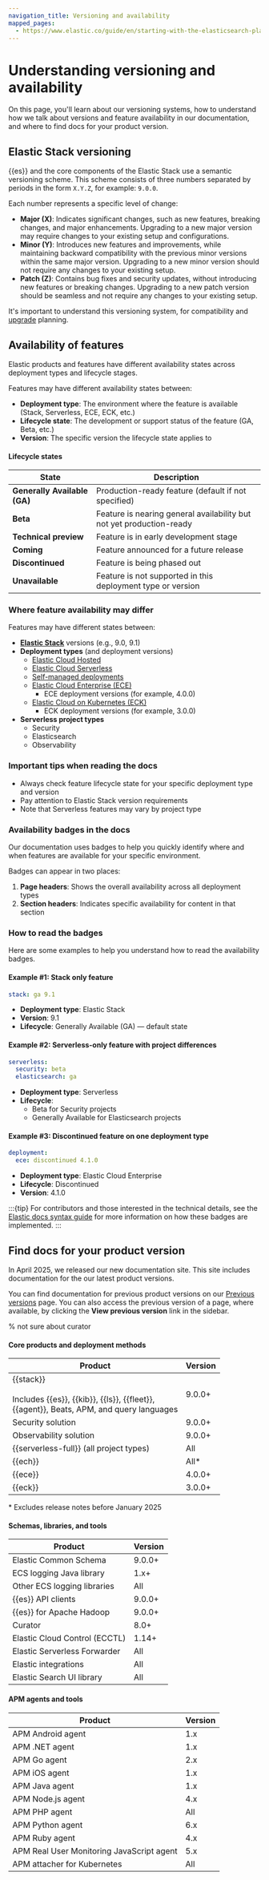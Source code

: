 ```yaml
---
navigation_title: Versioning and availability
mapped_pages:
  - https://www.elastic.co/guide/en/starting-with-the-elasticsearch-platform-and-its-solutions/current/introducing-elastic-documentation.html
---
```


# Understanding versioning and availability

On this page, you'll learn about our versioning systems, how to understand how we talk about versions and feature availability in our documentation, and where to find docs for your product version.

## Elastic Stack versioning

{{es}} and the core components of the Elastic Stack use a semantic versioning scheme. This scheme consists of three numbers separated by periods in the form `X.Y.Z`, for example: `9.0.0`.

Each number represents a specific level of change:

- **Major (X)**: Indicates significant changes, such as new features, breaking changes, and major enhancements. Upgrading to a new major version may require changes to your existing setup and configurations.
- **Minor (Y)**: Introduces new features and improvements, while maintaining backward compatibility with the previous minor versions within the same major version. Upgrading to a new minor version should not require any changes to your existing setup.
- **Patch (Z)**: Contains bug fixes and security updates, without introducing new features or breaking changes. Upgrading to a new patch version should be seamless and not require any changes to your existing setup.

It's important to understand this versioning system, for compatibility and [upgrade](/deploy-manage/upgrade.md) planning.

## Availability of features

Elastic products and features have different availability states across deployment types and lifecycle stages.

Features may have different availability states between:

- **Deployment type**: The environment where the feature is available (Stack, Serverless, ECE, ECK, etc.)
- **Lifecycle state**: The development or support status of the feature (GA, Beta, etc.)
- **Version**: The specific version the lifecycle state applies to

#### Lifecycle states

| State | Description |
|-------|-------------|
| **Generally Available (GA)** | Production-ready feature (default if not specified) |
| **Beta** | Feature is nearing general availability but not yet production-ready |
| **Technical preview** | Feature is in early development stage |
| **Coming** | Feature announced for a future release |
| **Discontinued** | Feature is being phased out |
| **Unavailable** | Feature is not supported in this deployment type or version |

### Where feature availability may differ

Features may have different states between:

- **[Elastic Stack](the-stack.md)** versions (e.g., 9.0, 9.1)
- **Deployment types** (and deployment versions)
  - [Elastic Cloud Hosted](/deploy-manage/deploy/elastic-cloud/cloud-hosted.md)
  - [Elastic Cloud Serverless](/deploy-manage/deploy/elastic-cloud/serverless.md)
  - [Self-managed deployments](/deploy-manage/deploy/self-managed.md)
  - [Elastic Cloud Enterprise (ECE)](/deploy-manage/deploy/cloud-enterprise.md)
    - ECE deployment versions (for example, 4.0.0)
  - [Elastic Cloud on Kubernetes (ECK)](/deploy-manage/deploy/cloud-on-k8s.md)
    - ECK deployment versions (for example, 3.0.0)
- **Serverless project types**
  - Security
  - Elasticsearch
  - Observability

### Important tips when reading the docs

- Always check feature lifecycle state for your specific deployment type and version
- Pay attention to Elastic Stack version requirements
- Note that Serverless features may vary by project type

### Availability badges in the docs

Our documentation uses badges to help you quickly identify where and when features are available for your specific environment.

Badges can appear in two places:
1. **Page headers**: Shows the overall availability across all deployment types
2. **Section headers**: Indicates specific availability for content in that section

### How to read the badges

Here are some examples to help you understand how to read the availability badges.

#### Example #1: Stack only feature

```yaml {applies_to}
stack: ga 9.1
```
- **Deployment type**: Elastic Stack
- **Version**: 9.1
- **Lifecycle**: Generally Available (GA) — default state

#### Example #2: Serverless-only feature with project differences

```yaml {applies_to}
serverless:
  security: beta
  elasticsearch: ga
```
- **Deployment type**: Serverless
- **Lifecycle**:
  - Beta for Security projects
  - Generally Available for Elasticsearch projects

#### Example #3: Discontinued feature on one deployment type

```yaml {applies_to}
deployment:
  ece: discontinued 4.1.0
```
- **Deployment type**: Elastic Cloud Enterprise
- **Lifecycle**: Discontinued
- **Version**: 4.1.0

:::{tip}
For contributors and those interested in the technical details, see the [Elastic docs syntax guide](https://elastic.github.io/docs-builder/syntax/applies/) for more information on how these badges are implemented.
:::

## Find docs for your product version

In April 2025, we released our new documentation site. This site includes documentation for the our latest product versions.

You can find documentation for previous product versions on our [Previous versions](/archive.md) page. You can also access the previous version of a page, where available, by clicking the **View previous version** link in the sidebar. 

% not sure about curator

#### Core products and deployment methods

| Product | Version |
| --- | --- |
| {{stack}}<br><br>Includes {{es}}, {{kib}}, {{ls}}, {{fleet}}, <br>{{agent}}, Beats, APM, and query languages | 9.0.0+ |
| Security solution | 9.0.0+ |
| Observability solution | 9.0.0+ |
| {{serverless-full}} (all project types) | All |
| {{ech}} | All*  |
| {{ece}} | 4.0.0+ |
| {{eck}} | 3.0.0+ |

\* Excludes release notes before January 2025

#### Schemas, libraries, and tools

| Product | Version |
| --- | --- |
| Elastic Common Schema | 9.0.0+ |
| ECS logging Java library | 1.x+ |
| Other ECS logging libraries | All |
| {{es}} API clients | 9.0.0+ |
| {{es}} for Apache Hadoop | 9.0.0+ |
| Curator | 8.0+ | 
| Elastic Cloud Control (ECCTL) | 1.14+ |
| Elastic Serverless Forwarder | All | 
| Elastic integrations | All |
| Elastic Search UI library | All |

#### APM agents and tools

| Product | Version |
| --- | --- |
| APM Android agent | 1.x |
| APM .NET agent | 1.x |
| APM Go agent | 2.x |
| APM iOS agent | 1.x | 
| APM Java agent | 1.x | 
| APM Node.js agent | 4.x |
| APM PHP agent | All |
| APM Python agent | 6.x |
| APM Ruby agent | 4.x | 
| APM Real User Monitoring JavaScript agent | 5.x |
| APM attacher for Kubernetes | All |



